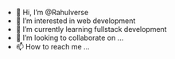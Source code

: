 - 👋 Hi, I’m @Rahulverse
- 👀 I’m interested in web development
- 🌱 I’m currently learning fullstack development
- 💞️ I’m looking to collaborate on ...
- 📫 How to reach me ...

<!---
Rahulverse/Rahulverse is a ✨ special ✨ repository because its `README.md` (this file) appears on your GitHub profile.
You can click the Preview link to take a look at your changes.
--->
